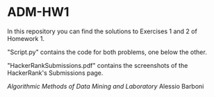 # ADM-HW1

In this repository you can find the solutions to Exercises 1 and 2 of Homework 1.

"Script.py" contains the code for both problems, one below the other.

"HackerRankSubmissions.pdf" contains the screenshots of the HackerRank's Submissions page.

_Algorithmic Methods of Data Mining and Laboratory_
Alessio Barboni 
